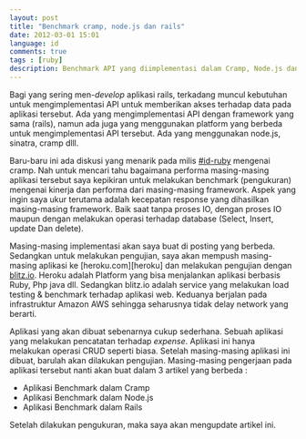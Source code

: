 ```yaml
---
layout: post
title: "Benchmark cramp, node.js dan rails"
date: 2012-03-01 15:01
language: id
comments: true
tags : [ruby]
description: Benchmark API yang diimplementasi dalam Cramp, Node.js dan Rails
---
```

Bagi yang sering men-*develop* aplikasi rails, terkadang muncul kebutuhan untuk mengimplementasi API untuk memberikan akses terhadap data
pada aplikasi tersebut. Ada yang mengimplementasi API dengan framework yang sama (rails), namun ada juga yang menggunakan platform yang 
berbeda untuk mengimplementasi API tersebut. Ada yang menggunakan node.js, sinatra, cramp dlll.

Baru-baru ini ada diskusi yang menarik pada milis [#id-ruby][idruby] mengenai cramp. Nah untuk mencari tahu bagaimana performa masing-masing
aplikasi tersebut saya kepikiran untuk melakukan benchmark (pengukuran) mengenai kinerja dan performa dari masing-masing framework. Aspek yang
ingin saya ukur terutama adalah kecepatan response yang dihasilkan masing-masing framework. Baik saat tanpa proses IO, dengan proses IO maupun 
dengan melakukan operasi terhadap database (Select, Insert, update Dan delete). 

Masing-masing implementasi akan saya buat di posting yang berbeda. Sedangkan untuk melakukan pengujian, saya akan mempush masing-masing aplikasi
ke [heroku.com][heroku] dan melakukan pengujian dengan [blitz.io][blitz.io]. Heroku adalah Platform yang bisa menjalankan aplikasi berbasis Ruby,
Php java dll. Sedangkan blitz.io adalah service yang melakukan load testing & benchmark terhadap aplikasi web.
Keduanya berjalan pada infrastruktur Amazon AWS sehingga seharusnya tidak delay network yang berarti.

Aplikasi yang akan dibuat sebenarnya cukup sederhana. Sebuah aplikasi yang melakukan pencatatan terhadap *expense*. Aplikasi ini hanya melakukan
operasi CRUD seperti biasa. Setelah masing-masing aplikasi ini dibuat, barulah akan dilakukan pengujian. Masing-masing pengerjaan pada aplikasi
tersebut nanti akan buat dalam 3 artikel yang berbeda :

* Aplikasi Benchmark dalam Cramp
* Aplikasi Benchmark dalam Node.js
* Aplikasi Benchmark dalam Rails

Setelah dilakukan pengukuran, maka saya akan mengupdate artikel ini.

[idruby]: http://id-ruby.org/
[blitz.io]: http://blitz.io